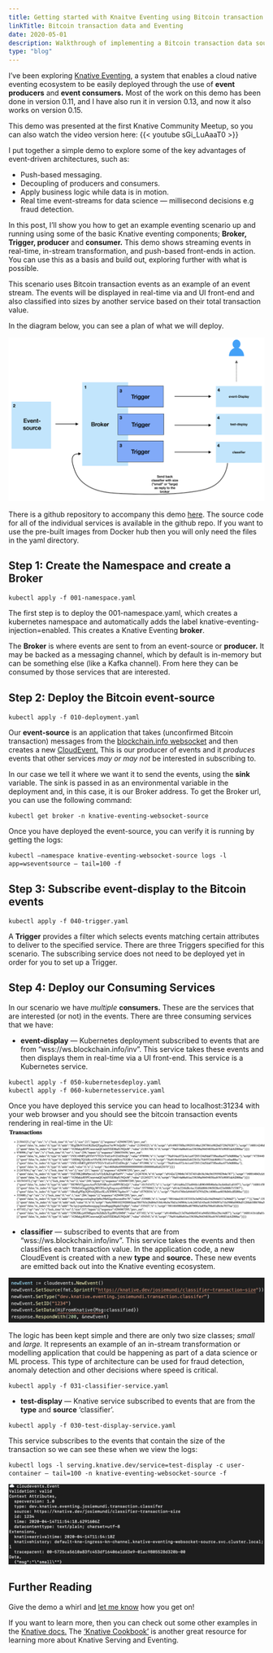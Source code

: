 ```yaml
---
title: Getting started with Knaitve Eventing using Bitcoin transaction data
linkTitle: Bitcoin transaction data and Eventing
date: 2020-05-01
description: Walkthrough of implementing a Bitcoin transaction data source for Knative Eventing
type: "blog"
---
```


I’ve been exploring [Knative Eventing](https://knative.dev/docs/eventing/), a system that enables a cloud native eventing ecosystem to be easily deployed through the use of **event producers** and **event consumers.** Most of the work on this demo has been done in version 0.11, and I have also run it in version 0.13, and now it also works on version 0.15.

This demo was presented at the first Knative Community Meetup, so you can also watch the video version here:
{{< youtube sGi_LuAaaT0 >}}

I put together a simple demo to explore some of the key advantages of event-driven architectures, such as:

- Push-based messaging.
- Decoupling of producers and consumers.
- Apply business logic while data is in motion.
- Real time event-streams for data science — millisecond decisions e.g fraud detection.

In this post, I’ll show you how to get an example eventing scenario up and running using some of the basic Knative eventing components; **Broker, Trigger, producer** and **consumer.** This demo shows streaming events in real-time, in-stream transformation, and push-based front-ends in action. You can use this as a basis and build out, exploring further with what is possible.

This scenario uses Bitcoin transaction events as an example of an event stream. The events will be displayed in real-time via and UI front-end and also classified into sizes by another service based on their total transaction value.

In the diagram below, you can see a plan of what we will deploy.

![Diagram of this example Knative Eventing scenario](/blog/images/knative-eventing-scenario.png)

There is a github repository to accompany this demo [here](https://github.com/josiemundi/knative-eventing-blockchain-demo). The source code for all of the individual services is available in the github repo. If you want to use the pre-built images from Docker hub then you will only need the files in the yaml directory.

## Step 1: Create the Namespace and create a Broker
```
kubectl apply -f 001-namespace.yaml
```

The first step is to deploy the 001-namespace.yaml, which creates a kubernetes namespace and automatically adds the label knative-eventing-injection=enabled. This creates a Knative Eventing **broker**.

The **Broker** is where events are sent to from an event-source or **producer.** It may be backed as a messaging channel, which by default is in-memory but can be something else (like a Kafka channel). From here they can be consumed by those services that are interested.

## Step 2: Deploy the Bitcoin event-source
```
kubectl apply -f 010-deployment.yaml
```
Our **event-source** is an application that takes (unconfirmed Bitcoin transaction) messages from the [blockchain.info websocket](https://www.blockchain.com/api/api_websocket) and then creates a new [CloudEvent.](https://cloudevents.io/) This is our producer of events and it *produces* events that other services *may or may not* be interested in subscribing to.

In our case we tell it where we want it to send the events, using the **sink** variable. The sink is passed in as an environmental variable in the deployment and, in this case, it is our Broker address. To get the Broker url, you can use the following command:
```
kubectl get broker -n knative-eventing-websocket-source
```
Once you have deployed the event-source, you can verify it is running by getting the logs:
```
kubectl —namespace knative-eventing-websocket-source logs -l app=wseventsource — tail=100 -f
```

## Step 3: Subscribe event-display to the Bitcoin events
```
kubectl apply -f 040-trigger.yaml
```

A **Trigger** provides a filter which selects events matching certain attributes to deliver to the specified service. There are three Triggers specified for this scenario. The subscribing service does not need to be deployed yet in order for you to set up a Trigger.

## Step 4: Deploy our Consuming Services

In our scenario we have *multiple* **consumers.** These are the services that are interested (or not) in the events. There are three consuming services that we have:

- **event-display** — Kubernetes deployment subscribed to events that are from “wss://ws.blockchain.info/inv”. This service takes these events and then displays them in real-time via a UI front-end. This service is a Kubernetes service.
```
kubectl apply -f 050-kubernetesdeploy.yaml
kubectl apply -f 060-kubernetesservice.yaml
```

Once you have deployed this service you can head to localhost:31234 with your web browser and you should see the bitcoin transaction events rendering in real-time in the UI:
![You should see this UI updating in real-time](/blog/images/knative-eventing-UI-real-time.png)

- **classifier** — subscribed to events that are from “wss://ws.blockchain.info/inv”. This service takes the events and then classifies each transaction value. In the application code, a new CloudEvent is created with a new **type** and **source.** These new events are emitted back out into the Knative eventing ecosystem.

![](/blog/images/knative-eventing-classifier.png)

The logic has been kept simple and there are only two size classes; *small* and *large.* It represents an example of an in-stream transformation or modelling application that could be happening as part of a data science or ML process. This type of architecture can be used for fraud detection, anomaly detection and other decisions where speed is critical.
```
kubectl apply -f 031-classifier-service.yaml
```

- **test-display** — Knative service subscribed to events that are from the **type** and **source** ‘classifier’.
```
kubectl apply -f 030-test-display-service.yaml
```

This service subscribes to the events that contain the size of the transaction so we can see these when we view the logs:
```
kubectl logs -l serving.knative.dev/service=test-display -c user-container — tail=100 -n knative-eventing-websocket-source -f
```
![Our test-display service consumes the size reply that is emitted by the classifier](/blog/images/knative-eventing-test-display.png)

## Further Reading
Give the demo a whirl and [let me know](https://twitter.com/developing4data) how you get on!

If you want to learn more, then you can check out some other examples in the [Knative docs.](https://knative.dev/docs/eventing/samples/) The [‘Knative Cookbook’](https://developers.redhat.com/books/knative-cookbook/?v=1) is another great resource for learning more about Knative Serving and Eventing.
